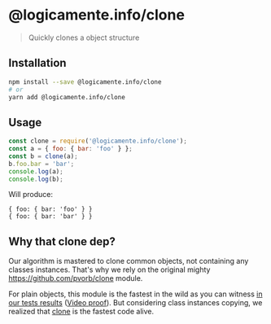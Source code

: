 # @logicamente.info/clone

> Quickly clones a object structure

## Installation

```bash
npm install --save @logicamente.info/clone
# or
yarn add @logicamente.info/clone
```

## Usage

```js
const clone = require('@logicamente.info/clone');
const a = { foo: { bar: 'foo' } };
const b = clone(a);
b.foo.bar = 'bar';
console.log(a);
console.log(b);
```

Will produce:

```
{ foo: { bar: 'foo' } }
{ foo: { bar: 'bar' } }
```

## Why that clone dep?

Our algorithm is mastered to clone common objects, not containing any classes instances. That's why we rely on the original mighty https://github.com/pvorb/clone module.

For plain objects, this module is the fastest in the wild as you can witness [in our tests results](https://github.com/logicamenteinfo/clone-test) ([Video proof](https://www.youtube.com/watch?v=i6jzrs7dI6o)). But considering class instances copying, we realized that [clone](https://github.com/pvorb/clone) is the fastest code alive.